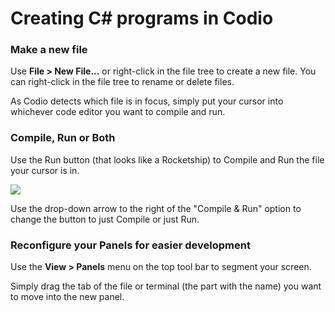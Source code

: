 # Creating C# programs in Codio

### Make a new file
Use **File > New File...** or right-click in the file tree to create a new file. You can right-click in the file tree to rename or delete files.

As Codio detects which file is in focus, simply put your cursor into whichever code editor you want to compile and run.

### Compile, Run or Both
Use the Run button (that looks like a Rocketship) to Compile and Run the file your cursor is in.

![](https://global.codio.com/platform/readme.resources/RunMenuJava.png)

Use the drop-down arrow to the right of the "Compile & Run" option to change the button to just Compile or just Run.

### Reconfigure your Panels for easier development
Use the **View > Panels** menu on the top tool bar to segment your screen.

Simply drag the tab of the file or terminal (the part with the name) you want to move into the new panel.